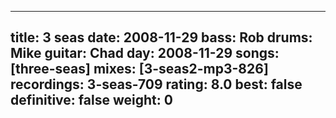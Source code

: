 
---
title: 3 seas
date: 2008-11-29
bass:	Rob
drums:	Mike
guitar:	Chad
day: 2008-11-29
songs: [three-seas]
mixes: [3-seas2-mp3-826]
recordings: 3-seas-709
rating: 8.0
best: false
definitive: false
weight: 0
---

